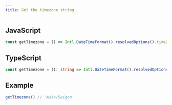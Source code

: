 ```yaml
---
title: Get the timezone string
---
```


## JavaScript
```js
const getTimezone = () => Intl.DateTimeFormat().resolvedOptions().timeZone
```

## TypeScript
```ts
const getTimezone = (): string => Intl.DateTimeFormat().resolvedOptions().timeZone
```

## Example
```js
getTimezone() // 'Asia/Saigon'
```
